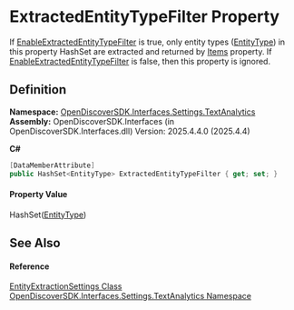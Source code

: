 # ExtractedEntityTypeFilter Property


If <a href="95564927-4975-7e82-fbe7-465601eec965">EnableExtractedEntityTypeFilter</a> is true, only entity types (<a href="2caef568-f7bd-69fc-89c4-aa0d3e2c497b">EntityType</a>) in this property HashSet are extracted and returned by <a href="df171504-4e56-94e0-248a-15a2978f734c">Items</a> property. If <a href="95564927-4975-7e82-fbe7-465601eec965">EnableExtractedEntityTypeFilter</a> is false, then this property is ignored.



## Definition
**Namespace:** <a href="426e0aba-3c94-7f71-597c-2ec5efa7782b">OpenDiscoverSDK.Interfaces.Settings.TextAnalytics</a>  
**Assembly:** OpenDiscoverSDK.Interfaces (in OpenDiscoverSDK.Interfaces.dll) Version: 2025.4.4.0 (2025.4.4)

**C#**
``` C#
[DataMemberAttribute]
public HashSet<EntityType> ExtractedEntityTypeFilter { get; set; }
```



#### Property Value
HashSet(<a href="2caef568-f7bd-69fc-89c4-aa0d3e2c497b">EntityType</a>)

## See Also


#### Reference
<a href="ec55b021-9975-fde7-8194-2e5ebc6ce775">EntityExtractionSettings Class</a>  
<a href="426e0aba-3c94-7f71-597c-2ec5efa7782b">OpenDiscoverSDK.Interfaces.Settings.TextAnalytics Namespace</a>  
